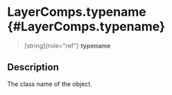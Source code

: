 LayerComps.typename {#LayerComps.typename}
===================

> [string]{role="ref"} **typename**

Description
-----------

The class name of the object.
